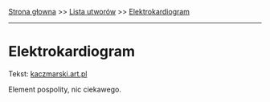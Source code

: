 [Strona głowna](../index.md) >> [Lista utworów](../list.md) >> [Elektrokardiogram](146.md)

---

# Elektrokardiogram

Tekst: [kaczmarski.art.pl](https://www.kaczmarski.art.pl/tworczosc/wiersze/elektrokardiogram/)

Element pospolity, nic ciekawego.